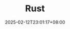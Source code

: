 ---
weight: 999
title: "Rust"
description: ""
icon: "article"
date: "2025-02-12T23:01:17+08:00"
lastmod: "2025-02-12T23:01:17+08:00"
draft: true
toc: true
---
